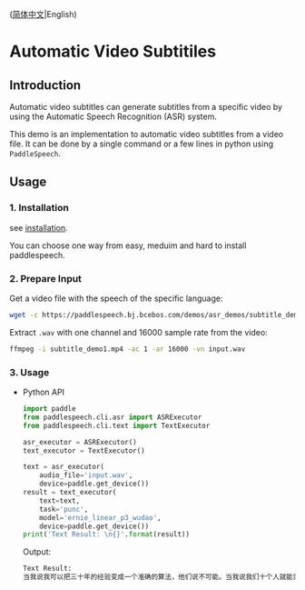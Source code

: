 ([简体中文](./README_cn.md)|English)
# Automatic Video Subtitiles

## Introduction
Automatic video subtitles can generate subtitles from a specific video by using the Automatic Speech Recognition (ASR) system. 

This demo is an implementation to automatic video subtitles from a video file. It can be done by a single command or a few lines in python using `PaddleSpeech`. 

## Usage
### 1. Installation
see [installation](https://github.com/PaddlePaddle/PaddleSpeech/blob/develop/docs/source/install.md). 

You can choose one way from easy, meduim and hard to install paddlespeech.

### 2. Prepare Input
Get a video file with the speech of the specific language:
```bash
wget -c https://paddlespeech.bj.bcebos.com/demos/asr_demos/subtitle_demo1.mp4
```

Extract `.wav` with one channel and 16000 sample rate from the video:
```bash
ffmpeg -i subtitle_demo1.mp4 -ac 1 -ar 16000 -vn input.wav
```

### 3. Usage

- Python API
  ```python
  import paddle
  from paddlespeech.cli.asr import ASRExecutor
  from paddlespeech.cli.text import TextExecutor

  asr_executor = ASRExecutor()
  text_executor = TextExecutor()

  text = asr_executor(
      audio_file='input.wav',
      device=paddle.get_device())
  result = text_executor(
      text=text,
      task='punc',
      model='ernie_linear_p3_wudao',
      device=paddle.get_device())
  print('Text Result: \n{}'.format(result))
  ```
  Output:
  ```bash
  Text Result:
  当我说我可以把三十年的经验变成一个准确的算法，他们说不可能。当我说我们十个人就能实现对十九个城市变电站七乘二十四小时的实时监管，他们说不可能。
  ```
